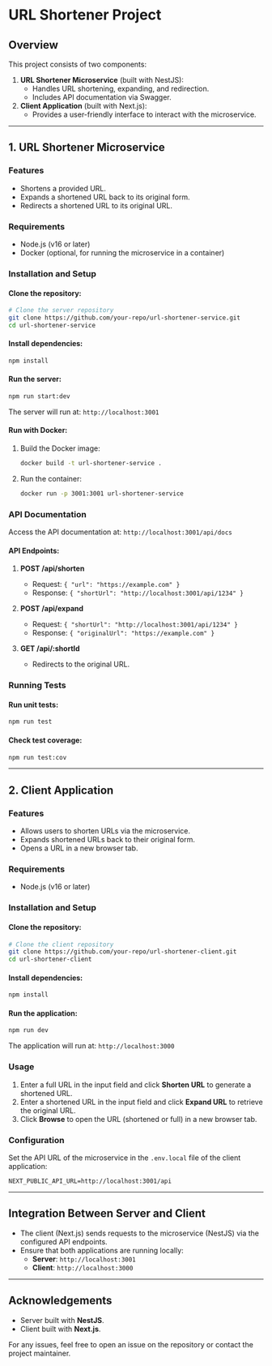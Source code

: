 # URL Shortener Project

## Overview
This project consists of two components:
1. **URL Shortener Microservice** (built with NestJS):
   - Handles URL shortening, expanding, and redirection.
   - Includes API documentation via Swagger.
2. **Client Application** (built with Next.js):
   - Provides a user-friendly interface to interact with the microservice.

---

## 1. URL Shortener Microservice

### Features
- Shortens a provided URL.
- Expands a shortened URL back to its original form.
- Redirects a shortened URL to its original URL.

### Requirements
- Node.js (v16 or later)
- Docker (optional, for running the microservice in a container)

### Installation and Setup

#### Clone the repository:
```bash
# Clone the server repository
git clone https://github.com/your-repo/url-shortener-service.git
cd url-shortener-service
```

#### Install dependencies:
```bash
npm install
```

#### Run the server:
```bash
npm run start:dev
```
The server will run at: `http://localhost:3001`

#### Run with Docker:
1. Build the Docker image:
   ```bash
   docker build -t url-shortener-service .
   ```
2. Run the container:
   ```bash
   docker run -p 3001:3001 url-shortener-service
   ```

### API Documentation
Access the API documentation at: `http://localhost:3001/api/docs`

#### API Endpoints:
1. **POST /api/shorten**
   - Request: `{ "url": "https://example.com" }`
   - Response: `{ "shortUrl": "http://localhost:3001/api/1234" }`

2. **POST /api/expand**
   - Request: `{ "shortUrl": "http://localhost:3001/api/1234" }`
   - Response: `{ "originalUrl": "https://example.com" }`

3. **GET /api/:shortId**
   - Redirects to the original URL.

### Running Tests
#### Run unit tests:
```bash
npm run test
```
#### Check test coverage:
```bash
npm run test:cov
```

---

## 2. Client Application

### Features
- Allows users to shorten URLs via the microservice.
- Expands shortened URLs back to their original form.
- Opens a URL in a new browser tab.

### Requirements
- Node.js (v16 or later)

### Installation and Setup

#### Clone the repository:
```bash
# Clone the client repository
git clone https://github.com/your-repo/url-shortener-client.git
cd url-shortener-client
```

#### Install dependencies:
```bash
npm install
```

#### Run the application:
```bash
npm run dev
```
The application will run at: `http://localhost:3000`

### Usage
1. Enter a full URL in the input field and click **Shorten URL** to generate a shortened URL.
2. Enter a shortened URL in the input field and click **Expand URL** to retrieve the original URL.
3. Click **Browse** to open the URL (shortened or full) in a new browser tab.

### Configuration
Set the API URL of the microservice in the `.env.local` file of the client application:
```env
NEXT_PUBLIC_API_URL=http://localhost:3001/api
```

---

## Integration Between Server and Client
- The client (Next.js) sends requests to the microservice (NestJS) via the configured API endpoints.
- Ensure that both applications are running locally:
  - **Server**: `http://localhost:3001`
  - **Client**: `http://localhost:3000`

---

## Acknowledgements
- Server built with **NestJS**.
- Client built with **Next.js**.

For any issues, feel free to open an issue on the repository or contact the project maintainer.
